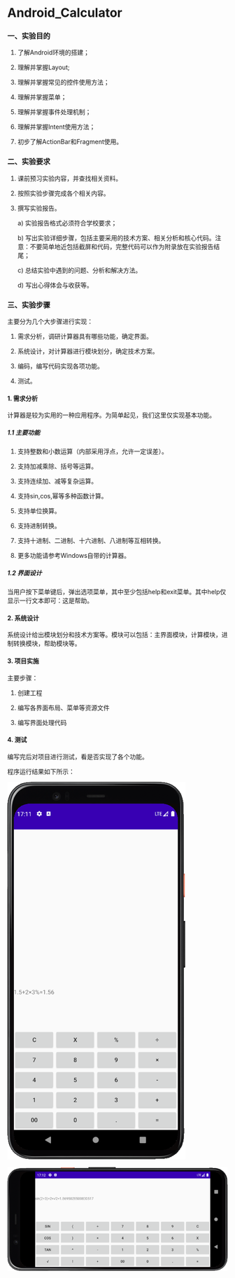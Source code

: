 # Android_Calculator

### 一、实验目的

1. 了解Android环境的搭建；

2. 理解并掌握Layout;

3. 理解并掌握常见的控件使用方法；

4. 理解并掌握菜单；

5. 理解并掌握事件处理机制；

6. 理解并掌握Intent使用方法；

7. 初步了解ActionBar和Fragment使用。

   

### 二、实验要求

1. 课前预习实验内容，并查找相关资料。

2. 按照实验步骤完成各个相关内容。

3. 撰写实验报告。

   a) 实验报告格式必须符合学校要求；

   b) 写出实验详细步骤，包括主要采用的技术方案、相关分析和核心代码。注意：不要简单地近包括截屏和代码，完整代码可以作为附录放在实验报告结尾；

   c) 总结实验中遇到的问题、分析和解决方法。

   d) 写出心得体会与收获等。

   

### 三、实验步骤

主要分为几个大步骤进行实现：

1. 需求分析，调研计算器具有哪些功能，确定界面。

2. 系统设计，对计算器进行模块划分，确定技术方案。

3. 编码，编写代码实现各项功能。

4. 测试。

   

#### 1. 需求分析

计算器是较为实用的一种应用程序。为简单起见，我们这里仅实现基本功能。

##### 1.1 主要功能

1. 支持整数和小数运算（内部采用浮点，允许一定误差）。

2. 支持加减乘除、括号等运算。

3. 支持连续加、减等复杂运算。

4. 支持sin,cos,幂等多种函数计算。

5. 支持单位换算。

6. 支持进制转换。

7. 支持十进制、二进制、十六进制、八进制等互相转换。

8. 更多功能请参考Windows自带的计算器。

##### 1.2 界面设计

当用户按下菜单键后，弹出选项菜单，其中至少包括help和exit菜单。其中help仅显示一行文本即可：这是帮助。



#### 2. 系统设计

系统设计给出模块划分和技术方案等。模块可以包括：主界面模块，计算模块，进制转换模块，帮助模块等。



#### 3. 项目实施

主要步骤：

1. 创建工程

2. 编写各界面布局、菜单等资源文件

3. 编写界面处理代码

   

#### 4. 测试

编写完后对项目进行测试，看是否实现了各个功能。



程序运行结果如下所示：

![竖屏](图片/竖屏.png)



![横屏](图片/横屏.png)